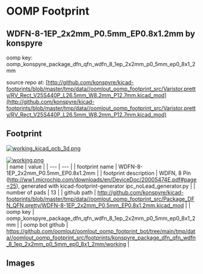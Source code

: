 # OOMP Footprint  
## WDFN-8-1EP_2x2mm_P0.5mm_EP0.8x1.2mm  by konspyre  
  
oomp key: oomp_konspyre_package_dfn_qfn_wdfn_8_1ep_2x2mm_p0_5mm_ep0_8x1_2mm  
  
source repo at: [http://github.com/konspyre/kicad-footprints/blob/master/tmp/data//oomlout_oomp_footprint_src/Varistor.pretty/RV_Rect_V25S440P_L26.5mm_W8.2mm_P12.7mm.kicad_mod](http://github.com/konspyre/kicad-footprints/blob/master/tmp/data//oomlout_oomp_footprint_src/Varistor.pretty/RV_Rect_V25S440P_L26.5mm_W8.2mm_P12.7mm.kicad_mod)  
## Footprint  
  
[![working_kicad_pcb_3d.png](working_kicad_pcb_3d_600.png)](working_kicad_pcb_3d.png)  
  
[![working.png](working_600.png)](working.png)  
| name | value | 
| --- | --- | 
| footprint name | WDFN-8-1EP_2x2mm_P0.5mm_EP0.8x1.2mm | 
| footprint description | WDFN, 8 Pin (http://ww1.microchip.com/downloads/en/DeviceDoc/20005474E.pdf#page=25), generated with kicad-footprint-generator ipc_noLead_generator.py | 
| number of pads | 13 | 
| github path | http://github.com/konspyre/kicad-footprints/blob/master/tmp/data//oomlout_oomp_footprint_src/Package_DFN_QFN.pretty/WDFN-8-1EP_2x2mm_P0.5mm_EP0.8x1.2mm.kicad_mod | 
| oomp key | oomp_konspyre_package_dfn_qfn_wdfn_8_1ep_2x2mm_p0_5mm_ep0_8x1_2mm | 
| oomp bot github | https://github.com/oomlout/oomlout_oomp_footprint_bot/tree/main/tmp/data//oomlout_oomp_footprint_src/footprints/konspyre_package_dfn_qfn_wdfn_8_1ep_2x2mm_p0_5mm_ep0_8x1_2mm/working | 
## Images  
